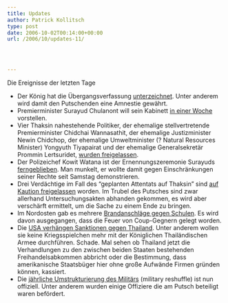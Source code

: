 ```yaml
---
title: Updates
author: Patrick Kollitsch
type: post
date: 2006-10-02T00:14:00+00:00
url: /2006/10/updates-11/




---
```

Die Ereignisse der letzten Tage

  * Der K&ouml;nig hat die &Uuml;bergangsverfassung [unterzeichnet][1]. Unter anderem wird damit den Putschenden eine Amnestie gew&auml;hrt. 
  * Premierminister Surayud Chulanont will sein Kabinett [in einer Woche][2] vorstellen. 
  * Vier Thaksin nahestehende Politiker, der ehemalige stellvertretende Premierminister Chidchai Wannasathit, der ehemalige Justizminister Newin Chidchop, der ehemalige Umweltminister (? Natural Resources Minister) Yongyuth Tiyapairat und der ehemalige Generalsekret&auml;r Prommin Lertsuridet, [wurden freigelassen][3].
  * Der Polizeichef Kowit Watana ist der Ernennungszeremonie Surayuds [ferngeblieben][4]. Man munkelt, er wollte damit gegen Einschr&auml;nkungen seiner Rechte seit Samstag demonstrieren.
  * Drei Verd&auml;chtige im Fall des &#8220;geplanten Attentats auf Thaksin&#8221; sind [auf Kaution freigelassen][5] worden. Im Trubel des Putsches sind zwar allerhand Untersuchungsakten abhanden gekommen, es wird aber versch&auml;rft ermittelt, um die Sache zu einem Ende zu bringen. 
  * Im Nordosten gab es mehrere [Brandanschl&auml;ge gegen Schulen][6]. Es wird davon ausgegangen, dass die Feuer von Coup-Gegnern gelegt worden.
  * Die [<span class="caps">USA</span> verh&auml;ngen Sanktionen gegen Thailand][7]. Unter anderem wollen sie keine Kriegsspielchen mehr mit der K&ouml;niglichen Thail&auml;ndischen Armee durchf&uuml;hren. Schade. Mal sehen ob Thailand jetzt die Verhandlungen zu den zwischen beiden Staaten bestehenden Freihandelsabkommen abbricht oder die Bestimmung, dass amerikanische Staatsb&uuml;ger hier ohne gro&szlig;e Aufw&auml;nde Firmen gr&uuml;nden k&ouml;nnen, kassiert. 
  * Die [j&auml;hrliche Umstrukturierung des Milit&auml;rs][8] (military reshuffle) ist nun offiziell. Unter anderem wurden einige Offiziere die am Putsch beteiligt waren bef&ouml;rdert.

 [1]: http://www.nationmultimedia.com/breakingnews/read.php?newsid=30015096
 [2]: http://www.nationmultimedia.com/breakingnews/read.php?newsid=30015105
 [3]: http://www.nationmultimedia.com/breakingnews/read.php?newsid=30015098
 [4]: http://www.nationmultimedia.com/2006/10/02/headlines/headlines_30015162.php
 [5]: http://www.nationmultimedia.com/2006/09/30/headlines/headlines_30015051.php
 [6]: http://www.nationmultimedia.com/2006/10/02/national/national_30015143.php
 [7]: http://www.nationmultimedia.com/breakingnews/read.php?newsid=30014947
 [8]: http://etna.mcot.net/query.php?nid=25101